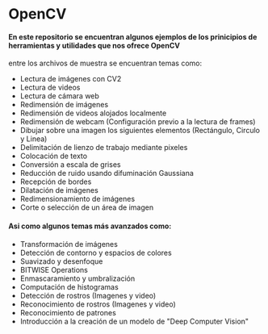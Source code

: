 # OpenCV

#### En este repositorio se encuentran algunos ejemplos de los prinicipios de herramientas y utilidades que nos ofrece OpenCV
entre los archivos de muestra se encuentran temas como:
<ul>
<li>Lectura de imágenes con CV2</li>
<li>Lectura de videos</li>
<li>Lectura de cámara web</li>
<li>Redimensión de imágenes</li>
<li>Redimensión de videos alojados localmente</li>
<li>Redimensión de webcam (Configuración previo a la lectura de frames)</li>
<li>Dibujar sobre una imagen los siguientes elementos (Rectángulo, Circulo y Linea)</li>
<li>Delimitación de lienzo de trabajo mediante pixeles</li>
<li>Colocación de texto </li>
<li>Conversión a escala de grises</li>
<li>Reducción de ruido usando difuminación Gaussiana</li>
<li>Recepción de bordes </li>
<li>Dilatación de imágenes </li>
<li>Redimensionamiento de imágenes</li>
<li>Corte o selección de un área de imagen </li>
</ul>

#### Asi como algunos temas más avanzados como:
<ul>
<li>Transformación de imágenes</li>
<li>Detección de contorno y espacios de colores</li>
<li>Suavizado y desenfoque</li>
<li>BITWISE Operations</li>
<li>Enmascaramiento y umbralización</li>
<li>Computación de histogramas</li>
<li>Detección de rostros (Imagenes y video)</li>
<li>Reconocimiento de rostros (Imagenes y video) </li>
<li>Reconocimiento de patrones</li>
<li>Introducción a la creación de un modelo de "Deep Computer Vision"</li>
</ul>

